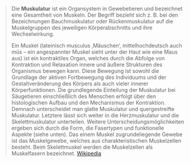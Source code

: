 > Die **Muskulatur** ist ein Organsystem in Gewebetieren und bezeichnet eine Gesamtheit von Muskeln. Der Begriff bezieht sich z. B. bei den Bezeichnungen Bauchmuskulatur oder Rückenmuskulatur auf die Muskelgruppen des jeweiligen Körperabschnitts und ihre Wechselwirkung.
>
> Ein Muskel (lateinisch musculus ‚Mäuschen‘, mittelhochdeutsch auch mūs – ein angespannter Muskel sieht unter der Haut wie eine Maus aus) ist ein kontraktiles Organ, welches durch die Abfolge von Kontraktion und Relaxation innere und äußere Strukturen des Organismus bewegen kann. Diese Bewegung ist sowohl die Grundlage der aktiven Fortbewegung des Individuums und der Gestaltveränderung des Körpers als auch vieler innerer Körperfunktionen.
> Die grundlegende Einteilung der Muskulatur bei Säugetieren einschließlich des Menschen erfolgt über den histologischen Aufbau und den Mechanismus der Kontraktion. Demnach unterscheidet man glatte Muskulatur und quergestreifte Muskulatur. Letztere lässt sich weiter in die Herzmuskulatur und die Skelettmuskulatur unterteilen. Weitere Unterscheidungsmöglichkeiten ergeben sich durch die Form, die Fasertypen und funktionelle Aspekte (siehe unten). Das einem Muskel zugrundeliegende Gewebe ist das Muskelgewebe, welches aus charakteristischen Muskelzellen besteht. Beim Skelettmuskel werden die Muskelzellen als Muskelfasern bezeichnet.
> [Wikipedia](https://de.wikipedia.org/wiki/Muskulatur)